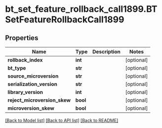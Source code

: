 # bt_set_feature_rollback_call1899.BTSetFeatureRollbackCall1899

## Properties
Name | Type | Description | Notes
------------ | ------------- | ------------- | -------------
**rollback_index** | **int** |  | [optional] 
**bt_type** | **str** |  | [optional] 
**source_microversion** | **str** |  | [optional] 
**serialization_version** | **str** |  | [optional] 
**library_version** | **int** |  | [optional] 
**reject_microversion_skew** | **bool** |  | [optional] 
**microversion_skew** | **bool** |  | [optional] 

[[Back to Model list]](../README.md#documentation-for-models) [[Back to API list]](../README.md#documentation-for-api-endpoints) [[Back to README]](../README.md)


